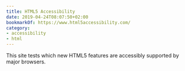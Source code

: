 ```yaml
---
title: HTML5 Accessibility
date: 2019-04-24T08:07:50+02:00
bookmarkOf: https://www.html5accessibility.com/
category:
- accessibility
- html
---
```

This site tests which new HTML5 features are accessibly supported by major browsers.
